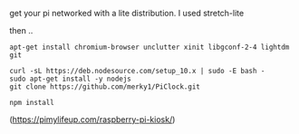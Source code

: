 get your pi networked with a lite distribution.  I used stretch-lite

then ..
```
apt-get install chromium-browser unclutter xinit libgconf-2-4 lightdm git

curl -sL https://deb.nodesource.com/setup_10.x | sudo -E bash -  
sudo apt-get install -y nodejs  
git clone https://github.com/merky1/PiClock.git

npm install   
```

(https://pimylifeup.com/raspberry-pi-kiosk/)   
